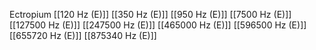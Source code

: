 Ectropium
[[120 Hz (E)]]
[[350 Hz (E)]]
[[950 Hz (E)]]
[[7500 Hz (E)]]
[[127500 Hz (E)]]
[[247500 Hz (E)]]
[[465000 Hz (E)]]
[[596500 Hz (E)]]
[[655720 Hz (E)]]
[[875340 Hz (E)]]